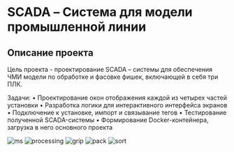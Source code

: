# SCADA – Система для модели промышленной линии
## Описание проекта
Цель проекта - проектирование SCADA – системы для обеспечения ЧМИ модели по обработке и фасовке фишек, включающей в себя три ПЛК.

Задачи: 
• Проектирование окон отображения каждой из четырех частей установки
• Разработка логики для интерактивного интерфейса экранов
• Подключение к установке, импорт и связывание тегов
• Тестирование полученной SCADA-системы
• Формирование Docker-контейнера, загрузка в него основного проекта


![ms](https://github.com/user-attachments/assets/4c4771f1-f526-45cd-979e-67b3e5664e60)
![processing](https://github.com/user-attachments/assets/393f9762-ad15-410e-87cb-a2499a38607d)
![grip](https://github.com/user-attachments/assets/8ba92567-0c79-4a2d-a182-60a2e65ff947)
![pack](https://github.com/user-attachments/assets/bd73a06f-2eee-4d02-af2c-4f682327500f)
![sort](https://github.com/user-attachments/assets/51d9da9b-7e31-407c-adce-824aca708e9d)
